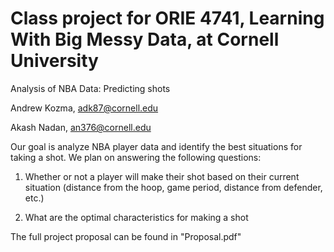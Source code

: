 # Class project for ORIE 4741, Learning With Big Messy Data, at Cornell University

Analysis of NBA Data: Predicting shots 

Andrew Kozma, adk87@cornell.edu

Akash Nadan, an376@cornell.edu


Our goal is analyze NBA player data and identify the best situations for taking a shot. We plan on answering the following questions:

  1. Whether or not a player will make their shot based on their current situation (distance from the hoop, game period, distance from defender, etc.)

  2. What are the optimal characteristics for making a shot

The full project proposal can be found in "Proposal.pdf"


